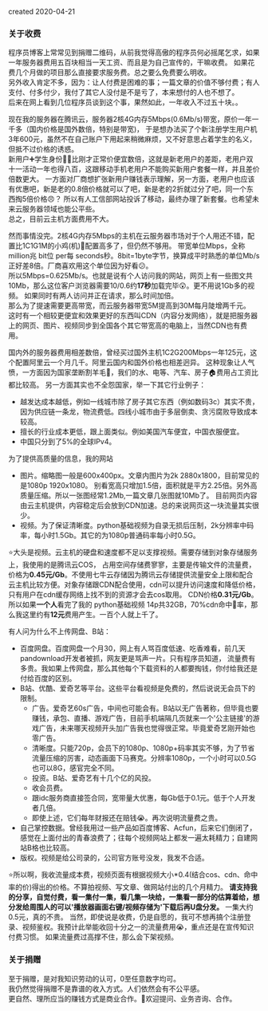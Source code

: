 created 2020-04-21
### 关于收费
程序员博客上常常见到捐赠二维码，从前我觉得高傲的程序员何必摇尾乞求，如果一年服务器费用五百块相当一天工资、而且是为自己宣传的，干嘛收费。
如果花费几个月做的项目那么直接要求服务费。总之要么免费要么明收。  
另外收入肯定不多，因为：让人付费是困难的事；一篇文章的价值不够付费；有人支付、付多付少，我付了其它人没付是不是亏了，本来想付的人也不想了。  
后来在网上看到几位程序员谈到这个事，果然如此，一年收入不过五十块。。  

现在我的服务器在腾讯云，服务器2核4G内存5Mbps(0.6Mb/s)带宽，原价一年一千多（国内价格是国外数倍，特别是带宽)，
于是想办法买了个新注册学生用户机3年600元，虽然不在自己账户下用起来稍微麻烦，又不好意思占着学生的名义，但抵不过价格的诱惑。  
新用户➕学生身份👨‍🎓比刚才正常价便宜数倍，这就是新老用户的差距，老用户双十一活动一年也得八百，这跟移动手机老用户不能购买新用户套餐一样，并且差价倍数更大。
一方面对厂商想扩张新用户赚钱表示理解，另一方面，老用户也应该有优惠吧，新是老的0.8倍价格就可以了吧，新是老的2折就过分了吧，同一个东西掏5倍价格😠？
所以有人工信部网站投诉了移动，最终办理了新套餐。也希望未来云服务器领域也能公平些。  
总之，目前云主机方面费用不大。  

然而事情没完。2核4G内存5Mbps的主机在云服务器市场对于个人用还不错，配置比1C1G1M的小鸡(机)🐤配置高多了，但仍然不够用。
带宽单位Mbps，全称million兆 bit位 per每 seconds秒。8bit=1byte字节，换算成平时熟悉的单位Mb/s正好差8倍。厂商喜欢用这个单位因为好看😕。  
所以5Mbps=0.625Mb/s。也就是说有个人访问我的网站，网页上有一些图文共10Mb，那么这位客户浏览器需要10/0.6约**17秒**加载完毕😲。更不用说1Gb多的视频。
如果同时有两人访问并正在请求，那么时间加倍。  
那么为了提速需要更高带宽，而云服务器带宽5M提高到30M每月陡增两千元。  
这时有一个相较更便宜和效果更好的东西叫CDN（内容分发网络），就是把服务器上的网页、图片、视频同步到全国各个其它带宽高的电脑上，当然CDN也有费用。

国内外的服务器费用相差数倍，曾经买过国外主机1C2G200Mbps一年125元，这个配置阿里云一个月几千。阿里云国内和国外价格也相差迥异。
这种现象让人气愤，一方面因为国家垄断割羊毛🦙，我们的水、电等、汽车、房子🏠费用占工资比都比较高。
另一方面其实也不全怨国家，举一下其它行业例子：
- 越发达成本越低，例如一线城市除了房子其它东西（例如数码3c）其实不贵，因为供应链一条龙，物流费低。四线小城市由于多层倒卖、贪污腐败导致成本较高。
- 擅长的行业成本更低，跟上面类似。例如美国汽车便宜，中国衣服便宜。
- 中国只分到了5%的全球IPv4。

为了提供高质量的信息，我的网站  
- 图片。缩略图一般是600x400px。文章内图片为2k 2880x1800，目前常见的是1080p 1920x1080。
别看宽高只增加1.5倍，面积就是平方2.25倍。另外高质量压缩。所以一张图经常1.2Mb,一篇文章几张图就10Mb了。
目前网页内容由云主机提供，内容稳定后会放到CDN加速。总的来说网页这一块流量其实很少。
- 视频。为了保证清晰度。python基础视频为自录无损后压制，2k分辨率中码率，每小时1.5Gb。其它的为1080p普通码率每小时0.5G。

⭐️大头是视频。云主机的硬盘和速度都不足以支撑视频。需要存储到对象存储服务上，我使用的是腾讯云COS，
占用空间存储费寥寥，主要是传输文件的流量费，价格为**0.45元/Gb**。不使用七牛云存储因为腾讯云存储提供流量安全上限和配合云主机比较方便。对象存储跟CDN配合使用，cdn可以提升访问速度和降低价格，只有用户在cdn缓存网络上找不到的资源才会去cos取用。
CDN价格**0.31元/Gb**。所以如果**一个人**看完了我的 python基础视频 14p共32GB，70%cdn命中🎯率，那么我这里约有**12元**费用产生。一百个人就上千了。

有人问为什么不上传网盘、B站：  
- 百度网盘。百度网盘一个月30，网上有人骂百度低速、吃香难看，前几天pandownload开发者被抓，网友更是骂声一片。只有程序员知道，
流量费有多贵。我如果上传网盘，那么其他每个下载资料的人都要掏钱，你付给我还是付给百度的区别。
- B站、优酷、爱奇艺等平台。这些平台看视频是免费的，然后说说无会员下的限制。  
    - 广告。爱奇艺60s广告，中间也可能会有。B站以无广告著称，但毕竟也要赚钱，承包、直播、游戏广告，目前手机端隔几页就来一个'公主链接'的游戏广告，未来哪天视频开头加广告我也觉得很正常。毕竟爱奇艺刚开始也零广告。
    - 清晰度。只能720p，会员下的1080p、1080p+码率其实不够，为了节省流量压缩的厉害，动态画面下马赛克。分辨率1080p，一个小时可以0.5G也可以8G，感官完全不同。
    - 投资。B站、爱奇艺有十几个亿的风投。
    - 收会员费。
    - 跟idc服务商直接签合同，宽带量大优惠，每Gb低于0.1元。低于个人开发者几倍。
    - 即使上述，它们每年财报还在赔钱😭。再次说明流量费之贵。
- 自己掌控数据。曾经我用过一些产品如百度博客、Acfun，后来它们倒闭了，感觉在上面付出的青春浪费了；往每个视频网站上都发一遍太耗精力；自建网站B格也比较高。
- 版权。视频是给公司录的，公司官方账号没发，我发不合适。

⭐️所以啊，我收流量成本费，视频页面有根据视频大小*0.4(结合cos、cdn、命中率的价)得出的价格。不算拍视频、写文章、做网站付出的几个月精力。
**请支持我的分享，自觉付费，看一集付一集，看几集一块给，一集看一部分的估算着给，想分发给周围人的可以'播放器画面右键/视频存储为'下载后再U盘分发。**
一集大约0.5元，真的不贵。
当然，即使说是收费，仍是自愿的，我可不想再搞个注册登录、视频鉴权。我预计此举能收回十分之一的流量费用😭，重点还是在宣传知识付费习惯。
如果流量费过高撑不住，那么会下架视频。

### 关于捐赠
至于捐赠，是对我知识劳动的认可，0至任意数字均可。  
我仍然觉得捐赠不是靠谱的收入方式。人们依然会有不公平感。  
更自然、理所应当的赚钱方式是商业合作。👏欢迎提问、业务咨询、合作。